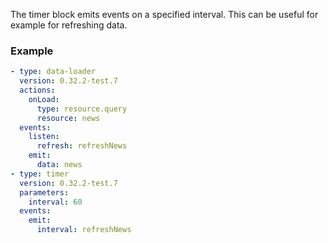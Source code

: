 The timer block emits events on a specified interval. This can be useful for example for refreshing
data.

### Example

```yaml
- type: data-loader
  version: 0.32.2-test.7
  actions:
    onLoad:
      type: resource.query
      resource: news
  events:
    listen:
      refresh: refreshNews
    emit:
      data: news
- type: timer
  version: 0.32.2-test.7
  parameters:
    interval: 60
  events:
    emit:
      interval: refreshNews
```
